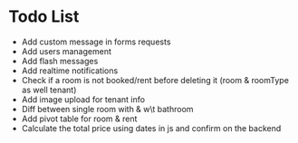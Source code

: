 # Todo List

- Add custom message in forms requests
- Add users management
- Add flash messages
- Add realtime notifications
- Check if a room is not booked/rent before deleting it (room & roomType as well tenant)
- Add image upload for tenant info
- Diff between single room with & w\t bathroom
- Add pivot table for room & rent
- Calculate the total price using dates in js and confirm on the backend
